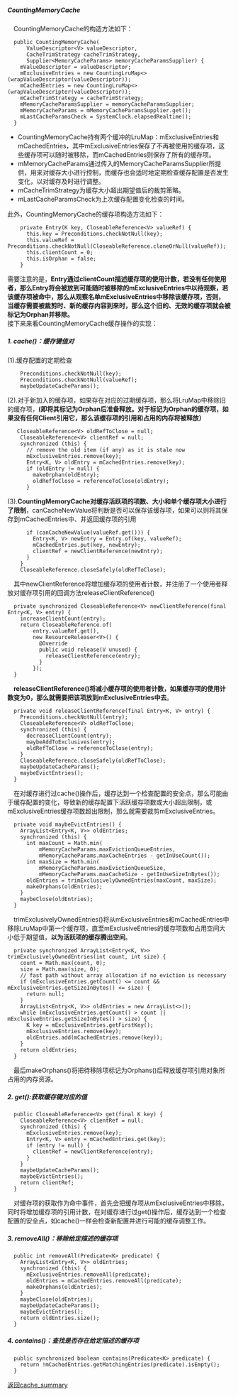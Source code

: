 ##### CountingMemoryCache
&#8195;CountingMemoryCache的构造方法如下：
```
  public CountingMemoryCache(
      ValueDescriptor<V> valueDescriptor,
      CacheTrimStrategy cacheTrimStrategy,
      Supplier<MemoryCacheParams> memoryCacheParamsSupplier) {
    mValueDescriptor = valueDescriptor;
    mExclusiveEntries = new CountingLruMap<>(wrapValueDescriptor(valueDescriptor));
    mCachedEntries = new CountingLruMap<>(wrapValueDescriptor(valueDescriptor));
    mCacheTrimStrategy = cacheTrimStrategy;
    mMemoryCacheParamsSupplier = memoryCacheParamsSupplier;
    mMemoryCacheParams = mMemoryCacheParamsSupplier.get();
    mLastCacheParamsCheck = SystemClock.elapsedRealtime();
  }

```
- CountingMemoryCache持有两个缓冲的LruMap：mExclusiveEntries和mCachedEntries，其中mExclusiveEntries保存了不再被使用的缓存项，这些缓存项可以随时被移除，而mCachedEntries则保存了所有的缓存项。
- mMemoryCacheParams通过传入的MemoryCacheParamsSupplier所提供，用来对缓存大小进行控制，而缓存也会适时地定期检查缓存配置是否发生变化，以对缓存及时进行调整。
- mCacheTrimStrategy为缓存大小超出期望值后的裁剪策略。
- mLastCacheParamsCheck为上次缓存配置变化检查的时间。
    
此外，CountingMemoryCache的缓存项构造方法如下：
```
    private Entry(K key, CloseableReference<V> valueRef) {
      this.key = Preconditions.checkNotNull(key);
      this.valueRef = Preconditions.checkNotNull(CloseableReference.cloneOrNull(valueRef));
      this.clientCount = 0;
      this.isOrphan = false;
    }
```   
需要注意的是，**Entry通过clientCount描述缓存项的使用计数，若没有任何使用者，那么Entry将会被放到可能随时被移除的mExclusiveEntries中以待观察，若该缓存项被命中，那么从观察名单mExclusiveEntries中移除该缓存项，否则，当缓存需要被裁剪时、新的缓存内容到来时，那么这个旧的、无效的缓存项就会被标记为Orphan并移除。**   
接下来来看CountingMemoryCache缓存操作的实现：   
##### 1. cache()：缓存键值对   
(1).缓存配置的定期检查
```
    Preconditions.checkNotNull(key);
    Preconditions.checkNotNull(valueRef);
    maybeUpdateCacheParams();
```
(2).对于新加入的缓存项，如果存在对应的过期缓存项，那么将LruMap中移除旧的缓存项，**(即将其标记为Orphan后准备释放。对于标记为Orphan的缓存项，如果没有任何Client引用它，那么该缓存项的引用和占用的内存将被释放）**
```
   CloseableReference<V> oldRefToClose = null;
    CloseableReference<V> clientRef = null;
    synchronized (this) {
      // remove the old item (if any) as it is stale now
      mExclusiveEntries.remove(key);
      Entry<K, V> oldEntry = mCachedEntries.remove(key);
      if (oldEntry != null) {
        makeOrphan(oldEntry);
        oldRefToClose = referenceToClose(oldEntry);
      }
```
(3).**CountingMemoryCache对缓存活跃项的项数、大小和单个缓存项大小进行了限制**，canCacheNewValue将判断是否可以保存该缓存项，如果可以则将其保存到mCachedEntries中、并返回缓存项的引用
```
      if (canCacheNewValue(valueRef.get())) {
        Entry<K, V> newEntry = Entry.of(key, valueRef);
        mCachedEntries.put(key, newEntry);
        clientRef = newClientReference(newEntry);
      }
    }
    CloseableReference.closeSafely(oldRefToClose);
```
&#8195;其中newClientReference将增加缓存项的使用者计数，并注册了一个使用者释放对缓存项引用的回调方法releaseClientReference()   
```
  private synchronized CloseableReference<V> newClientReference(final Entry<K, V> entry) {
    increaseClientCount(entry);
    return CloseableReference.of(
        entry.valueRef.get(),
        new ResourceReleaser<V>() {
          @Override
          public void release(V unused) {
            releaseClientReference(entry);
          }
        });
  }
```
&#8195;**releaseClientReference()将减小缓存项的使用者计数，如果缓存项的使用计数变为0，那么就需要把该项放到mExclusiveEntries中去**。
```
  private void releaseClientReference(final Entry<K, V> entry) {
    Preconditions.checkNotNull(entry);
    CloseableReference<V> oldRefToClose;
    synchronized (this) {
      decreaseClientCount(entry);
      maybeAddToExclusives(entry);
      oldRefToClose = referenceToClose(entry);
    }
    CloseableReference.closeSafely(oldRefToClose);
    maybeUpdateCacheParams();
    maybeEvictEntries();
  }
```
&#8195;在对缓存进行过cache()操作后，缓存达到一个检查配置的安全点，那么可能由于缓存配置的变化，导致新的缓存配置下活跃缓存项数或大小超出限制，或mExclusiveEntries缓存项数超出限制，那么就需要裁剪mExclusiveEntries。   
```
  private void maybeEvictEntries() {
    ArrayList<Entry<K, V>> oldEntries;
    synchronized (this) {
      int maxCount = Math.min(
          mMemoryCacheParams.maxEvictionQueueEntries,
          mMemoryCacheParams.maxCacheEntries - getInUseCount());
      int maxSize = Math.min(
          mMemoryCacheParams.maxEvictionQueueSize,
          mMemoryCacheParams.maxCacheSize - getInUseSizeInBytes());
      oldEntries = trimExclusivelyOwnedEntries(maxCount, maxSize);
      makeOrphans(oldEntries);
    }
    maybeClose(oldEntries);
  }
```
&#8195;trimExclusivelyOwnedEntries()将从mExclusiveEntries和mCachedEntries中移除LruMap中第一个缓存项，直至mExclusiveEntries的缓存项数和占用空间大小低于期望值，**以为活跃项的缓存腾出空间**。
```
  private synchronized ArrayList<Entry<K, V>> trimExclusivelyOwnedEntries(int count, int size) {
    count = Math.max(count, 0);
    size = Math.max(size, 0);
    // fast path without array allocation if no eviction is necessary
    if (mExclusiveEntries.getCount() <= count && mExclusiveEntries.getSizeInBytes() <= size) {
      return null;
    }
    ArrayList<Entry<K, V>> oldEntries = new ArrayList<>();
    while (mExclusiveEntries.getCount() > count || mExclusiveEntries.getSizeInBytes() > size) {
      K key = mExclusiveEntries.getFirstKey();
      mExclusiveEntries.remove(key);
      oldEntries.add(mCachedEntries.remove(key));
    }
    return oldEntries;
  }
```
&#8195;最后makeOrphans()将把待移除项标记为Orphans()后释放缓存项引用对象所占用的内存资源。
##### 2. get():获取缓存键对应的值
```
  public CloseableReference<V> get(final K key) {
    CloseableReference<V> clientRef = null;
    synchronized (this) {
      mExclusiveEntries.remove(key);
      Entry<K, V> entry = mCachedEntries.get(key);
      if (entry != null) {
        clientRef = newClientReference(entry);
      }
    }
    maybeUpdateCacheParams();
    maybeEvictEntries();
    return clientRef;
  }
```
&#8195;对缓存项的获取作为命中事件，首先会把缓存项从mExclusiveEntries中移除，同时将增加缓存项的引用计数，在对缓存进行过get()操作后，缓存达到一个检查配置的安全点，如cache()一样会检查新配置并进行可能的缓存调整工作。
##### 3. removeAll()：移除给定描述的缓存项
```
  public int removeAll(Predicate<K> predicate) {
    ArrayList<Entry<K, V>> oldEntries;
    synchronized (this) {
      mExclusiveEntries.removeAll(predicate);
      oldEntries = mCachedEntries.removeAll(predicate);
      makeOrphans(oldEntries);
    }
    maybeClose(oldEntries);
    maybeUpdateCacheParams();
    maybeEvictEntries();
    return oldEntries.size();
  }
```
##### 4. contains()：查找是否存在给定描述的缓存项
```
  public synchronized boolean contains(Predicate<K> predicate) {
    return !mCachedEntries.getMatchingEntries(predicate).isEmpty();
  }
```

[返回cache_summary](https://github.com/icemoonlol/fresco-research-stuff/blob/master/main-stuff/cache_summary.md)

